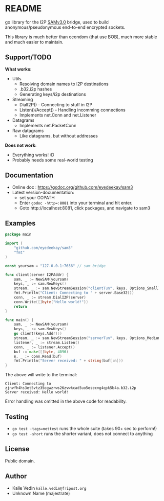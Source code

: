 # README #

go library for the I2P [SAMv3.0](https://geti2p.net/en/docs/api/samv3) bridge, used to build anonymous/pseudonymous end-to-end encrypted sockets.

This library is much better than ccondom (that use BOB), much more stable and much easier to maintain.

## Support/TODO ##

**What works:**

* Utils
    * Resolving domain names to I2P destinations
    * .b32.i2p hashes
    * Generating keys/i2p destinations
* Streaming
    * DialI2P() - Connecting to stuff in I2P
    * Listen()/Accept() - Handling incomming connections
    * Implements net.Conn and net.Listener
* Datagrams
    * Implements net.PacketConn
* Raw datagrams
    * Like datagrams, but without addresses

**Does not work:**

* Everything works! :D
* Probably needs some real-world testing

## Documentation ##

* Online doc :
  https://godoc.org/github.com/eyedeekay/sam3
* Latest version-documentation:
    * set your GOPATH
    * Enter `godoc -http=:8081` into your terminal and hit enter.
    * Goto http://localhost:8081, click packages, and navigate to sam3

## Examples ##
```go
package main

import (
	"github.com/eyedeekay/sam3"
	"fmt"
)

const yoursam = "127.0.0.1:7656" // sam bridge

func client(server I2PAddr) {
	sam, _ := NewSAM(yoursam)
	keys, _ := sam.NewKeys()
	stream, _ := sam.NewStreamSession("clientTun", keys, Options_Small)
	fmt.Println("Client: Connecting to " + server.Base32())
	conn, _ := stream.DialI2P(server)
	conn.Write([]byte("Hello world!"))
	return
}

func main() {
	sam, _ := NewSAM(yoursam)
	keys, _ := sam.NewKeys()
	go client(keys.Addr())
	stream, _ := sam.NewStreamSession("serverTun", keys, Options_Medium)
	listener, _ := stream.Listen()
	conn, _ := listener.Accept()
	buf := make([]byte, 4096)
	n, _ := conn.Read(buf)
	fmt.Println("Server received: " + string(buf[:n]))
}
```

The above will write to the terminal:

```text
Client: Connecting to zjnvfh4hs3et5vtz35ogwzrws26zvwkcad5uo5esecvg4qpk5b4a.b32.i2p
Server received: Hello world!
```

Error handling was omitted in the above code for readability.

## Testing ##

* `go test -tags=nettest` runs the whole suite (takes 90+ sec to perform!)
* `go test -short` runs the shorter variant, does not connect to anything

## License ##

Public domain.

## Author ##

* Kalle Vedin `kalle.vedin@fripost.org`
* Unknown Name (majestrate)
